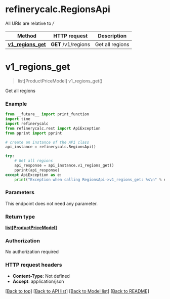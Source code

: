 # refinerycalc.RegionsApi

All URIs are relative to */*

Method | HTTP request | Description
------------- | ------------- | -------------
[**v1_regions_get**](RegionsApi.md#v1_regions_get) | **GET** /v1/regions | Get all regions

# **v1_regions_get**
> list[ProductPriceModel] v1_regions_get()

Get all regions

### Example
```python
from __future__ import print_function
import time
import refinerycalc
from refinerycalc.rest import ApiException
from pprint import pprint

# create an instance of the API class
api_instance = refinerycalc.RegionsApi()

try:
    # Get all regions
    api_response = api_instance.v1_regions_get()
    pprint(api_response)
except ApiException as e:
    print("Exception when calling RegionsApi->v1_regions_get: %s\n" % e)
```

### Parameters
This endpoint does not need any parameter.

### Return type

[**list[ProductPriceModel]**](ProductPriceModel.md)

### Authorization

No authorization required

### HTTP request headers

 - **Content-Type**: Not defined
 - **Accept**: application/json

[[Back to top]](#) [[Back to API list]](../README.md#documentation-for-api-endpoints) [[Back to Model list]](../README.md#documentation-for-models) [[Back to README]](../README.md)

